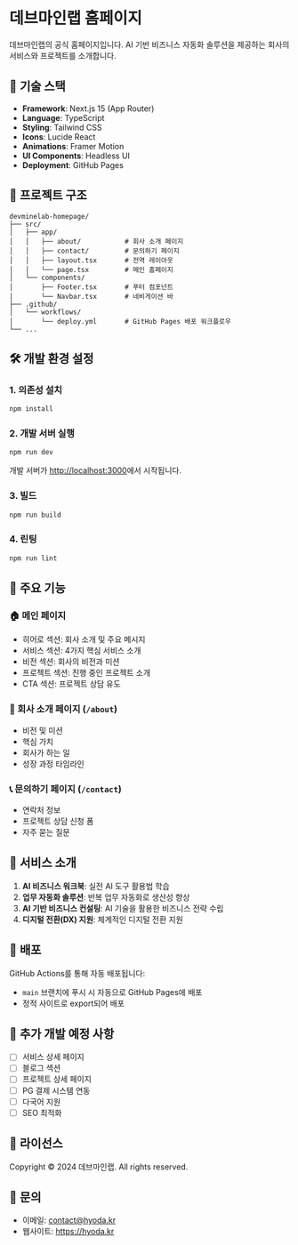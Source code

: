# 데브마인랩 홈페이지

데브마인랩의 공식 홈페이지입니다. AI 기반 비즈니스 자동화 솔루션을 제공하는 회사의 서비스와 프로젝트를 소개합니다.

## 🚀 기술 스택

- **Framework**: Next.js 15 (App Router)
- **Language**: TypeScript
- **Styling**: Tailwind CSS
- **Icons**: Lucide React
- **Animations**: Framer Motion
- **UI Components**: Headless UI
- **Deployment**: GitHub Pages

## 📁 프로젝트 구조

```
devminelab-homepage/
├── src/
│   ├── app/
│   │   ├── about/           # 회사 소개 페이지
│   │   ├── contact/         # 문의하기 페이지
│   │   ├── layout.tsx       # 전역 레이아웃
│   │   └── page.tsx         # 메인 홈페이지
│   └── components/
│       ├── Footer.tsx       # 푸터 컴포넌트
│       └── Navbar.tsx       # 네비게이션 바
├── .github/
│   └── workflows/
│       └── deploy.yml       # GitHub Pages 배포 워크플로우
└── ...
```

## 🛠️ 개발 환경 설정

### 1. 의존성 설치
```bash
npm install
```

### 2. 개발 서버 실행
```bash
npm run dev
```

개발 서버가 [http://localhost:3000](http://localhost:3000)에서 시작됩니다.

### 3. 빌드
```bash
npm run build
```

### 4. 린팅
```bash
npm run lint
```

## 🎨 주요 기능

### 🏠 메인 페이지
- 히어로 섹션: 회사 소개 및 주요 메시지
- 서비스 섹션: 4가지 핵심 서비스 소개
- 비전 섹션: 회사의 비전과 미션
- 프로젝트 섹션: 진행 중인 프로젝트 소개
- CTA 섹션: 프로젝트 상담 유도

### 🏢 회사 소개 페이지 (`/about`)
- 비전 및 미션
- 핵심 가치
- 회사가 하는 일
- 성장 과정 타임라인

### 📞 문의하기 페이지 (`/contact`)
- 연락처 정보
- 프로젝트 상담 신청 폼
- 자주 묻는 질문

## 🎯 서비스 소개

1. **AI 비즈니스 워크북**: 실전 AI 도구 활용법 학습
2. **업무 자동화 솔루션**: 반복 업무 자동화로 생산성 향상
3. **AI 기반 비즈니스 컨설팅**: AI 기술을 활용한 비즈니스 전략 수립
4. **디지털 전환(DX) 지원**: 체계적인 디지털 전환 지원

## 🚢 배포

GitHub Actions를 통해 자동 배포됩니다:
- `main` 브랜치에 푸시 시 자동으로 GitHub Pages에 배포
- 정적 사이트로 export되어 배포

## 📝 추가 개발 예정 사항

- [ ] 서비스 상세 페이지
- [ ] 블로그 섹션
- [ ] 프로젝트 상세 페이지
- [ ] PG 결제 시스템 연동
- [ ] 다국어 지원
- [ ] SEO 최적화

## 📄 라이선스

Copyright © 2024 데브마인랩. All rights reserved.

## 📧 문의

- 이메일: contact@hyoda.kr
- 웹사이트: https://hyoda.kr
